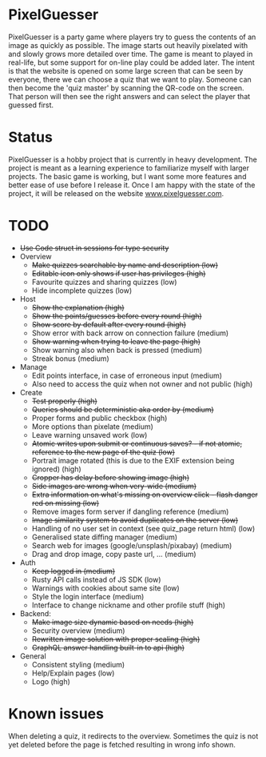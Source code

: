 
# PixelGuesser
PixelGuesser is a party game where players try to guess the contents of an
image as quickly as possible. The image starts out heavily pixelated with 
and slowly grows more detailed over time. The game is meant to played in 
real-life, but some support for on-line play could be added later. The 
intent is that the website is opened on some large screen that can be seen 
by everyone, there we can choose a quiz that we want to play. Someone can 
then become the 'quiz master' by scanning the QR-code on the screen. That 
person will then see the right answers and can select the player that 
guessed first.

# Status
PixelGuesser is a hobby project that is currently in heavy development.
The project is meant as a learning experience to familiarize myself with larger projects.
The basic game is working, but I want some more features and better ease 
of use before I release it. Once I am happy with the state of the project,
it will be released on the website www.pixelguesser.com.

# TODO
- ~~Use Code struct in sessions for type security~~
- Overview 
  - ~~Make quizzes searchable by name and description (low)~~
  - ~~Editable icon only shows if user has privileges (high)~~
  - Favourite quizzes and sharing quizzes (low)
  - Hide incomplete quizzes (low)
- Host
  - ~~Show the explanation (high)~~
  - ~~Show the points/guesses before every round (high)~~
  - ~~Show score by default after every round (high)~~
  - Show error with back arrow on connection failure (medium)
  - ~~Show warning when trying to leave the page (high)~~
  - Show warning also when back is pressed (medium)
  - Streak bonus (medium)
- Manage
  - Edit points interface, in case of erroneous input (medium)
  - Also need to access the quiz when not owner and not public (high)
- Create
  - ~~Test properly (high)~~
  - ~~Queries should be deterministic aka order by (medium)~~
  - Proper forms and public checkbox (high)
  - More options than pixelate (medium)
  - Leave warning unsaved work (low)
  - ~~Atomic writes upon submit or continuous saves? - if not atomic, reference to the new page of the quiz (low)~~
  - Portrait image rotated (this is due to the EXIF extension being ignored) (high)
  - ~~Cropper has delay before showing image (high)~~
  - ~~Side images are wrong when very-wide (medium)~~
  - ~~Extra information on what's missing on overview click - flash danger red on missing (low)~~
  - Remove images form server if dangling reference (medium)
  - ~~Image similarity system to avoid duplicates on the server (low)~~
  - Handling of no user set in context (see quiz_page return html) (low)
  - Generalised state diffing manager (medium)
  - Search web for images (google/unsplash/pixabay) (medium)
  - Drag and drop image, copy paste url, ... (medium)
- Auth
  - ~~Keep logged in (medium)~~
  - Rusty API calls instead of JS SDK (low)
  - Warnings with cookies about same site (low)
  - Style the login interface (medium)
  - Interface to change nickname and other profile stuff (high)
- Backend:
  - ~~Make image size dynamic based on needs (high)~~
  - Security overview (medium)
  - ~~Rewritten image solution with proper scaling (high)~~
  - ~~GraphQL answer handling built-in to api (high)~~
- General
  - Consistent styling (medium)
  - Help/Explain pages (low)
  - Logo (high)

# Known issues
When deleting a quiz, it redirects to the overview. 
Sometimes the quiz is not yet deleted before the page 
is fetched resulting in wrong info shown.


  

